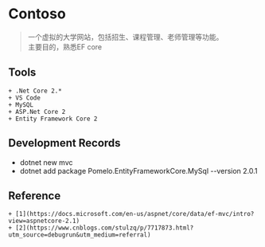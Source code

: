 # Contoso     
> 一个虚拟的大学网站，包括招生、课程管理、老师管理等功能。       
> 主要目的，熟悉EF core

## Tools     
    + .Net Core 2.*
    + VS Code    
    + MySQL
    + ASP.Net Core 2
    + Entity Framework Core 2             

## Development Records     
* dotnet new mvc     
* dotnet add package Pomelo.EntityFrameworkCore.MySql --version 2.0.1      

## Reference
    + [1](https://docs.microsoft.com/en-us/aspnet/core/data/ef-mvc/intro?view=aspnetcore-2.1)       
    + [2](https://www.cnblogs.com/stulzq/p/7717873.html?utm_source=debugrun&utm_medium=referral)